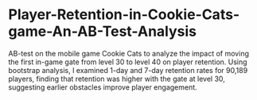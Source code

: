 # Player-Retention-in-Cookie-Cats-game-An-AB-Test-Analysis
AB-test on the mobile game Cookie Cats to analyze the impact of moving the first in-game gate from level 30 to level 40 on player retention. Using bootstrap analysis, I examined 1-day and 7-day retention rates for 90,189 players, finding that retention was higher with the gate at level 30, suggesting earlier obstacles improve player engagement.
